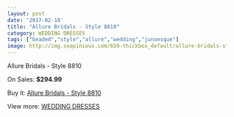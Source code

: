 ```yaml
---
layout: post
date: '2017-02-18'
title: "Allure Bridals - Style 8810"
category: WEDDING DRESSES
tags: ["beaded","style","allure","wedding","junoesque"]
image: http://img.sequinious.com/659-thickbox_default/allure-bridals-style-8810.jpg
---
```

Allure Bridals - Style 8810

On Sales: **$294.99**
<a href="https://www.sequinious.com/wedding-dresses/222-allure-bridals-style-8810.html"><amp-img layout="responsive" width="600" height="600" src="//img.sequinious.com/659-thickbox_default/allure-bridals-style-8810.jpg" alt="Allure Bridals - Style 8810 0" /></a>

Buy it: [Allure Bridals - Style 8810](https://www.sequinious.com/wedding-dresses/222-allure-bridals-style-8810.html "Allure Bridals - Style 8810")

View more: [WEDDING DRESSES](https://www.sequinious.com/2-wedding-dresses "WEDDING DRESSES")